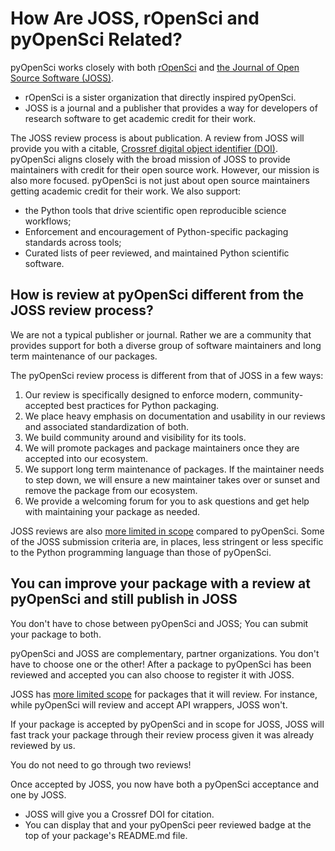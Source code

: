 # How Are JOSS, rOpenSci and pyOpenSci Related? 

pyOpenSci works closely with both [rOpenSci](https://www.ropensci.org) and
[the Journal of Open Source Software (JOSS)](https://joss.theoj.org/). 

* rOpenSci is a sister organization that directly inspired pyOpenSci. 
* JOSS is a journal and a publisher that provides a way for developers of 
research software to get academic credit for their work. 

The JOSS review process is about publication. A review from JOSS will provide 
you with a citable, [Crossref digital object identifier (DOI)](https://www.crossref.org/). 
pyOpenSci aligns closely with the broad mission of 
JOSS to provide maintainers with credit for their open source work. However, 
our mission is also more focused. pyOpenSci is not just about open source maintainers getting academic credit for their work. We also support:

* the Python tools that drive scientific open reproducible science workflows; 
* Enforcement and encouragement of Python-specific packaging standards across tools; 
* Curated lists of peer reviewed, and maintained Python scientific software.

## How is review at pyOpenSci different from the JOSS review process? 

We are not a typical publisher or journal. Rather we are a community that provides support for both a diverse group of software maintainers and long term maintenance of our packages. 

The pyOpenSci review process is different from that of JOSS in a few ways: 

1. Our review is specifically designed to enforce modern, community-accepted best practices for Python packaging. 
1. We place heavy emphasis on documentation and usability in our reviews and associated standardization of both. 
1. We build community around and visibility for its tools. 
1. We will promote packages and package maintainers once they are accepted into our ecosystem. 
1. We support long term maintenance of packages. If the maintainer needs to step down, we will ensure a new maintainer takes over or sunset and remove the package from our ecosystem. 
1. We provide a welcoming forum for you to ask questions and get help with maintaining your package as needed. 

JOSS reviews are also [more limited in scope](https://joss.readthedocs.io/en/latest/submitting.html?highlight=scope#submission-requirements) 
compared to pyOpenSci. Some of the JOSS submission criteria
are, in places, less stringent or less specific to the Python programming 
language than those of pyOpenSci.

## You can improve your package with a review at pyOpenSci and still publish in JOSS

You don't have to chose between pyOpenSci and JOSS; You can submit your package to both.

pyOpenSci and JOSS are complementary, partner organizations. You don't have 
to choose one or the other! After a package to pyOpenSci has been reviewed and 
accepted you can also choose to register it with JOSS. 

JOSS has [more limited scope](https://joss.readthedocs.io/en/latest/review_criteria.html) 
for packages that it will review. For instance, while pyOpenSci will review 
and accept API wrappers, JOSS won't. 

If your package is accepted by pyOpenSci and in scope for JOSS, JOSS will fast 
track your package through their review process given it was already reviewed by us. 

You do not need to go through two reviews! 

Once accepted by JOSS, you now have both a pyOpenSci acceptance and one by JOSS. 

* JOSS will give you a Crossref DOI for citation. 
* You can display that and your pyOpenSci peer reviewed badge at the top of your package's README.md file. 

